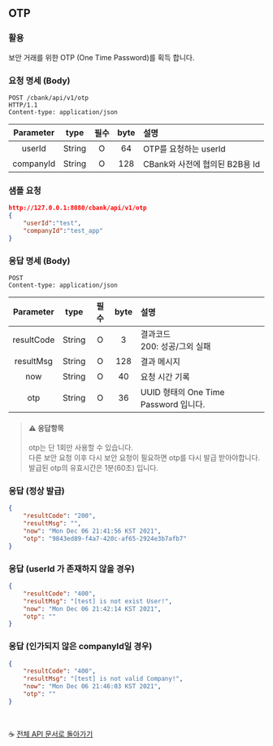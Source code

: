 
## OTP

### 활용
보안 거래를 위한 OTP (One Time Password)를 획득 합니다.


### 요청 명세 (Body)
```
POST /cbank/api/v1/otp 
HTTP/1.1  
Content-type: application/json
```
|   Parameter  | type        |    필수    | byte |                             설명                           |
|:------------:|:-----------:|:----------:|:----:|:-----------------------------------------------------------| 
| userId|  String     |    O        |   64 | OTP를 요청하는 userId  |
| companyId|  String     |  O          |   128 | CBank와 사전에 협의된 B2B용 Id |

### 샘플 요청
```json
http://127.0.0.1:8080/cbank/api/v1/otp
{
    "userId":"test",
    "companyId":"test_app"
}
```

### 응답 명세 (Body)
```
POST
Content-type: application/json
```
|   Parameter  | type        |    필수    | byte |                             설명                           |
|:------------:|:-----------:|:----------:|:----:|:-----------------------------------------------------------| 
| resultCode  |  String     |     O      |   3  | 결과코드<br>200: 성공/그외 실패  |
| resultMsg   |  String     |     O      |   128 | 결과 메시지 |
| now |  String     |     O      |   40  | 요청 시간 기록  |
| otp   |  String     |     O      |   36  | UUID 형태의 One Time Password 입니다.  |

> #### ⚠ 응답항목  
> otp는 단 1회만 사용할 수 있습니다.<br>
> 다른 보안 요청 이후 다시 보안 요청이 필요하면 otp를 다시 발급 받아야합니다.<br>
> 발급된 otp의 유효시간은 1분(60초) 입니다.<br>

### 응답 (정상 발급)
```json
{
    "resultCode": "200",
    "resultMsg": "",
    "now": "Mon Dec 06 21:41:56 KST 2021",
    "otp": "9843ed89-f4a7-420c-af65-2924e3b7afb7"
}
```

### 응답 (userId 가 존재하지 않을 경우)
```json
{
    "resultCode": "400",
    "resultMsg": "[test] is not exist User!",
    "now": "Mon Dec 06 21:42:14 KST 2021",
    "otp": ""
}
```

### 응답 (인가되지 않은 companyId일 경우)
```json
{
    "resultCode": "400",
    "resultMsg": "[test] is not valid Company!",
    "now": "Mon Dec 06 21:46:03 KST 2021",
    "otp": ""
}
```

<br>

☕ [전체 API 문서로 돌아가기](/api.md)
